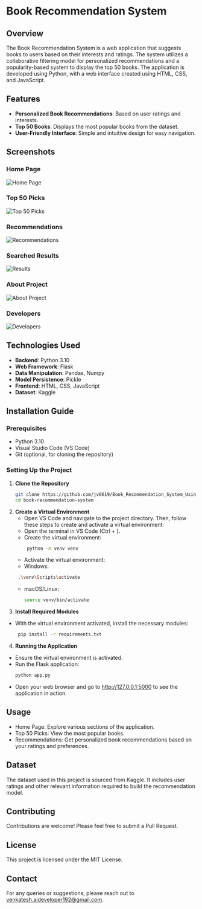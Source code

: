 # Book Recommendation System

## Overview
The Book Recommendation System is a web application that suggests books to users based on their interests and ratings. The system utilizes a collaborative filtering model for personalized recommendations and a popularity-based system to display the top 50 books. The application is developed using Python, with a web interface created using HTML, CSS, and JavaScript.

## Features
- **Personalized Book Recommendations**: Based on user ratings and interests.
- **Top 50 Books**: Displays the most popular books from the dataset.
- **User-Friendly Interface**: Simple and intuitive design for easy navigation.

## Screenshots
### Home Page
![Home Page](screenshots/homepage.png)

### Top 50 Picks
![Top 50 Picks](screenshots/top50.png)

### Recommendations
![Recommendations](screenshots/recommendations.png)

### Searched Results
![Results](screenshots/results.png)

### About Project
![About Project](screenshots/about.png)

### Developers
![Developers](screenshots/developers.png)


## Technologies Used
- **Backend**: Python 3.10
- **Web Framework**: Flask
- **Data Manipulation**: Pandas, Numpy
- **Model Persistence**: Pickle
- **Frontend**: HTML, CSS, JavaScript
- **Dataset**: Kaggle

## Installation Guide

### Prerequisites
- Python 3.10
- Visual Studio Code (VS Code)
- Git (optional, for cloning the repository)

### Setting Up the Project

1. **Clone the Repository**
   ```bash
   git clone https://github.com/jv0619/Book_Recommendation_System_Using_Collabrative_Model.git
   cd book-recommendation-system
   ```
2. **Create a Virtual Environment**
    - Open VS Code and navigate to the project directory. Then, follow these steps to create and activate a virtual environment:
    -  Open the terminal in VS Code (Ctrl + ).
    -  Create the virtual environment:
       ```bash
        python -m venv venv
       ```
    - Activate the virtual environment:
    - Windows:
     ```bash
      .\venv\Scripts\activate
      ```
    - macOS/Linux:
      ```bash
      source venv/bin/activate
      ```
3. **Install Required Modules**
  - With the virtual environment activated, install the necessary modules:
    ```bash
     pip install -r requirements.txt
     ```
4. **Running the Application**
- Ensure the virtual environment is activated.
- Run the Flask application:
  ```bash
  python app.py
  ```
- Open your web browser and go to http://127.0.0.1:5000 to see the application in action.
## Usage
- Home Page: Explore various sections of the application.
- Top 50 Picks: View the most popular books.
- Recommendations: Get personalized book recommendations based on your ratings and preferences.
## Dataset
The dataset used in this project is sourced from Kaggle. It includes user ratings and other relevant information required to build the recommendation model.

## Contributing
Contributions are welcome! Please feel free to submit a Pull Request.

## License
This project is licensed under the MIT License.

## Contact
For any queries or suggestions, please reach out to venkatesh.aideveloper192@gmail.com.



